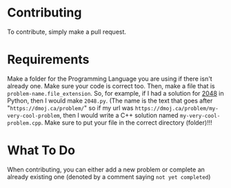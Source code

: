 # Contributing

To contribute, simply make a pull request.

# Requirements

Make a folder for the Programming Language you are using if there isn't already one. Make sure your code is correct too. Then, make a file that is `problem-name.file_extension`. So, for example, if I had a solution for <a href="https://dmoj.ca/problem/2048">2048</a> in Python, then I would make `2048.py`. (The name is the text that goes after "`https://dmoj.ca/problem/`" so if my url was `https://dmoj.ca/problem/my-very-cool-problem`, then I would write a C++ solution named `my-very-cool-problem.cpp`. Make sure to put your file in the correct directory (folder)!!!

# What To Do

When contributing, you can either add a new problem or complete an already existing one (denoted by a comment saying `not yet completed`)